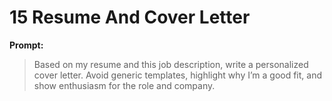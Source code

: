 # 15 Resume And Cover Letter

**Prompt:**

> Based on my resume and this job description, write a personalized cover letter. Avoid generic templates, highlight why I’m a good fit, and show enthusiasm for the role and company.